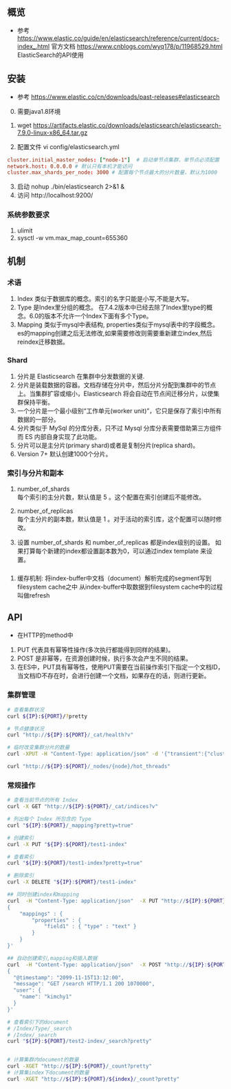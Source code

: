 ## 概览
- 参考
https://www.elastic.co/guide/en/elasticsearch/reference/current/docs-index_.html 官方文档
https://www.cnblogs.com/wyq178/p/11968529.html  ElasticSearch的API使用

## 安装
- 参考
https://www.elastic.co/cn/downloads/past-releases#elasticsearch
0. 需要java1.8环境
1. wget https://artifacts.elastic.co/downloads/elasticsearch/elasticsearch-7.9.0-linux-x86_64.tar.gz

2. 配置文件
vi config/elasticsearch.yml
```conf
cluster.initial_master_nodes: ["node-1"]  # 启动单节点集群，单节点必须配置
network.host: 0.0.0.0 # 默认只有本机才能访问 
cluster.max_shards_per_node: 3000 # 配置每个节点最大的分片数量，默认为1000
```
3. 启动 nohup ./bin/elasticsearch 2>&1 &
4. 访问 http://localhost:9200/

### 系统参数要求
1. ulimit
2. sysctl -w vm.max_map_count=655360

## 机制
### 术语
1. Index 类似于数据库的概念。索引的名字只能是小写,不能是大写。
2. Type 是Index里分组的概念。 在7.4.2版本中已经去除了Index里type的概念。6.0的版本不允许一个Index下面有多个Type。
3. Mapping 类似于mysql中表结构, properties类似于mysql表中的字段概念。 es的mapping创建之后无法修改,如果需要修改则需要重新建立index,然后reindex迁移数据。
### Shard
1. 分片是 Elasticsearch 在集群中分发数据的关键.
2. 分片是装载数据的容器。文档存储在分片中，然后分片分配到集群中的节点上。当集群扩容或缩小，Elasticsearch 将会自动在节点间迁移分片，以使集群保持平衡。
3. 一个分片是一个最小级别“工作单元(worker unit)”，它只是保存了索引中所有数据的一部分。
4. 分片类似于 MySql 的分库分表，只不过 Mysql 分库分表需要借助第三方组件而 ES 内部自身实现了此功能。
5. 分片可以是主分片(primary shard)或者是复制分片(replica shard)。
6. Version 7+ 默认创建1000个分片。
### 索引与分片和副本
1. number_of_shards  
每个索引的主分片数，默认值是 5 。这个配置在索引创建后不能修改。

2. number_of_replicas  
每个主分片的副本数，默认值是 1 。对于活动的索引库，这个配置可以随时修改。

3. 设置
number_of_shards 和 number_of_replicas 都是index级别的设置。
如果打算每个新建的index都设置副本数为0，可以通过index template 来设置。
### 
1. 缓存机制:
将index-buffer中文档（document）解析完成的segment写到filesystem cache之中
从index-buffer中取数据到filesystem cache中的过程叫做refresh

## API

- 在HTTP的method中
1. PUT  代表具有幂等性操作(多次执行都能得到同样的结果)。
2. POST 是非幂等，在资源创建时候，执行多次会产生不同的结果。
3. 在ES中，PUT具有幂等性，使用PUT需要在当前操作索引下指定一个文档ID， 当文档ID不存在时，会进行创建一个文档，如果存在的话，则进行更新。

### 集群管理
```bash
# 查看集群状况
curl ${IP}:${PORT}/?pretty

# 节点健康状况
curl "http://${IP}:${PORT}/_cat/health?v"

# 临时改变集群分片的数量    
curl -XPUT -H "Content-Type: application/json" -d '{"transient":{"cluster":{"max_shards_per_node":10000}}}' "http://${IP}:${PORT}/_cluster/settings"

curl "http://${IP}:${PORT}/_nodes/{node}/hot_threads"

```
### 常规操作
```bash
# 查看当前节点的所有 Index
curl -X GET "http://${IP}:${PORT}/_cat/indices?v"

# 列出每个 Index 所包含的 Type
curl "${IP}:${PORT}/_mapping?pretty=true"

# 创建索引
curl -X PUT "${IP}:${PORT}/test1-index"

# 查看索引
curl "${IP}:${PORT}/test1-index?pretty=true"

# 删除索引
curl -X DELETE "${IP}:${PORT}/test1-index"

## 同时创建index和mapping
curl  -H "Content-Type: application/json"  -X PUT "http://${IP}:${PORT}/test1-index" -d'
{
    "mappings" : {
        "properties" : {
            "field1" : { "type" : "text" }
        }
    }
}'

## 自动创建索引,mapping和插入数据
curl  -H "Content-Type: application/json"  -X POST "http://${IP}:${PORT}/test2-index/_doc/" -d'
{
  "@timestamp": "2099-11-15T13:12:00",
  "message": "GET /search HTTP/1.1 200 1070000",
  "user": {
    "name": "kimchy1"
  }
}'

# 查看索引下的document
# /Index/Type/_search
# /Index/_search
curl "${IP}:${PORT}/test2-index/_search?pretty"


# 计算集群内document的数量
curl -XGET "http://${IP}:${PORT}/_count?pretty" 
# 计算集index下document的数量
curl -XGET "http://${IP}:${PORT}/${index}/_count?pretty" 

```
